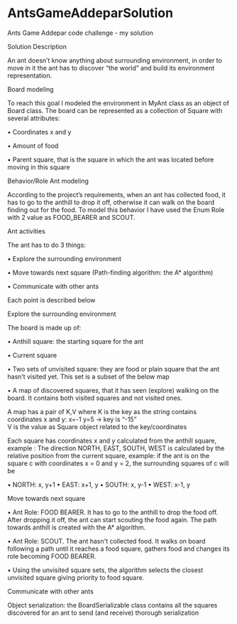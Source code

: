 AntsGameAddeparSolution
=======================

Ants Game Addepar code challenge - my solution

Solution Description

An ant doesn’t know anything about surrounding environment, in order to move in it the ant has to discover “the world” and build its environment representation.

Board modeling

To reach this goal I modeled the environment in MyAnt class as an object of Board class.
The board can be represented as a collection of Square with several attributes:

•	Coordinates x and y

•	Amount of food

•	Parent square, that is the square in which the ant was located before moving in this square

Behavior/Role Ant modeling

According to the project’s requirements, when an ant has collected food, it has to go to the anthill to drop it off, otherwise it can walk on the board finding out for the food. To model this behavior I have used the Enum Role with 2 value as FOOD_BEARER and SCOUT.

Ant activities

The ant has to do 3 things:

•	Explore the surrounding environment

•	Move towards next square (Path-finding algorithm:  the A* algorithm)

•	Communicate with other ants

Each point is described below

Explore the surrounding environment

The board is made up of:

•	Anthill square: the starting square for the ant

•	Current square

•	Two sets of unvisited square: they are food or plain square that the ant hasn’t visited yet. This set is a subset of the below map

•	A map of discovered squares, that it has seen (explore) walking on the board. It contains both visited squares and not visited ones.

A map has a pair of K,V where 
K is the key as the string contains coordinates x and y: x=-1 y=5 -> key is “-15”   
V is the value as Square object related to the key/coordinates

Each square has coordinates x and y calculated from the anthill square, example :
The direction NORTH, EAST, SOUTH, WEST is calculated by the relative position from the current square, example: if the ant is on the square c with coordinates x = 0 and y = 2, the surrounding squares of c will be

•	NORTH:  x, y+1 
•	EAST: x+1, y
•	SOUTH: x, y-1
•	WEST: x-1, y

Move towards next square

•	Ant Role: FOOD BEARER. It has to go to the anthill to drop the food off. After dropping it off, the ant can start scouting the food again. The path towards anthill is created with the A* algorithm.

•	Ant Role: SCOUT. The ant hasn't collected food. It walks on board following a path until it reaches a food square, gathers food and changes its role becoming FOOD BEARER.

•	Using the unvisited square sets, the algorithm selects the closest unvisited square giving priority to food square.

Communicate with other ants

Object serialization: the BoardSerializable class contains all the squares discovered for an ant to send (and receive) thorough serialization
